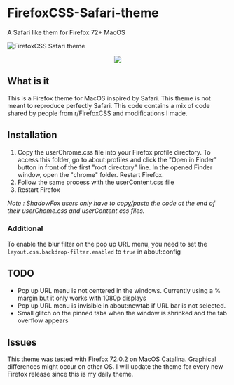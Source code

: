 # FirefoxCSS-Safari-theme
A Safari like them for Firefox 72+ MacOS

![FirefoxCSS Safari theme](https://github.com/Pepitortue/FirefoxCSS-Safari-theme/blob/master/Showcase.png "FirefoxCSS Safari theme")
<p align="center">
  <img src="https://github.com/Pepitortue/FirefoxCSS-Safari-theme/blob/master/Showcase.gif">
</p>

## What is it
This is a Firefox theme for MacOS inspired by Safari. This theme is not meant to reproduce perfectly Safari.
This code contains a mix of code shared by people from r/FirefoxCSS and modifications I made.

## Installation
1. Copy the userChrome.css file into your Firefox profile directory.
To access this folder, go to about:profiles and click the "Open in Finder" button in front of the first "root directory" line. In the opened Finder window, open the "chrome" folder.
Restart Firefox.
2. Follow the same process with the userContent.css file
3. Restart Firefox

*Note : ShadowFox users only have to copy/paste the code at the end of their userChome.css and userContent.css files.*

### Additional
To enable the blur filter on the pop up URL menu, you need to set the `layout.css.backdrop-filter.enabled` to `true` in about:config

## TODO
* Pop up URL menu is not centered in the windows. Currently using a % margin but it only works with 1080p displays
* Pop up URL menu is invisible in about:newtab if URL bar is not selected.
* Small glitch on the pinned tabs when the window is shrinked and the tab overflow appears

## Issues
This theme was tested with Firefox 72.0.2 on MacOS Catalina. Graphical differences might occur on other OS.
I will update the theme for every new Firefox release since this is my daily theme.
